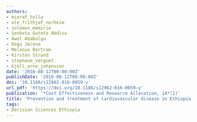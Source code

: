 ```yaml
---
authors:
- mieraf_tolla
- ole_frithjof_norheim
- solomon_memirie
- Senbeta Guteta Abdisa
- Awel Ababulgu
- Degu Jerene
- Melanie Bertram
- Kirsten Strand
- stephane_verguet
- kjell_arne_johansson
date: '2016-08-12T00:00:00Z'
publishDate: '2016-08-12T00:00:00Z'
doi: '10.1186/s12962-016-0059-y'
url_pdf: 'https://doi.org/10.1186/s12962-016-0059-y'
publication: '*Cost Effectiveness and Resource Allocation, 14*(1)'
title: 'Prevention and treatment of cardiovascular disease in Ethiopia: a cost-effectiveness analysis'
tags:
- Decision Sciences Ethiopia
---
```


